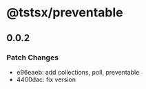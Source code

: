 # @tstsx/preventable

## 0.0.2

### Patch Changes

- e96eaeb: add collections, poll, preventable
- 4400dac: fix version
